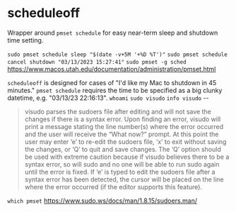 # scheduleoff
Wrapper around `pmset schedule` for easy near-term sleep and shutdown time setting.

`sudo pmset schedule sleep "$(date -v+5M '+%D %T')"`
`sudo pmset schedule cancel shutdown "03/13/2023 15:27:41"`
`sudo pmset -g sched`
https://www.macos.utah.edu/documentation/administration/pmset.html

`scheduleoff` is designed for cases of "I'd like my Mac to shutdown in 45 minutes."
`pmset schedule` requires the time to be specified as a big clunky datetime, e.g. "03/13/23 22:16:13".
`whoami`
`sudo visudo`
`info visudo` -- 
> visudo parses the sudoers file after editing and will not save the
       changes if there is a syntax error.  Upon finding an error, visudo will
       print a message stating the line number(s) where the error occurred and
       the user will receive the “What now?” prompt.  At this point the user
       may enter ‘e’ to re-edit the sudoers file, ‘x’ to exit without saving
       the changes, or ‘Q’ to quit and save changes.  The ‘Q’ option should be
       used with extreme caution because if visudo believes there to be a
       syntax error, so will sudo and no one will be able to run sudo again
       until the error is fixed.  If ‘e’ is typed to edit the sudoers file
       after a syntax error has been detected, the cursor will be placed on
       the line where the error occurred (if the editor supports this
       feature).

`which pmset`
https://www.sudo.ws/docs/man/1.8.15/sudoers.man/